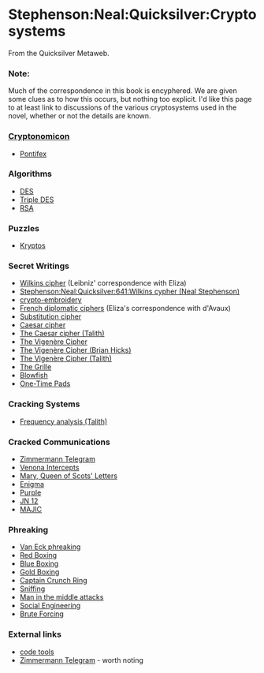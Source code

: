 
# Stephenson:Neal:Quicksilver:Cryptosystems

From the Quicksilver Metaweb.


### Note:


Much of the correspondence in this book is encyphered. We are given some clues as to how this occurs, but nothing too explicit. I'd like this page to at least link to discussions of the various cryptosystems used in the novel, whether or not the details are known.

### [Cryptonomicon](/cryptonomicon)


* [Pontifex](/pontifex)


### Algorithms


* [DES](/des)
* [Triple DES](/triple-des)
* [RSA](/rsa)


### Puzzles


* [Kryptos](/kryptos)


### Secret Writings


* [Wilkins cipher](/wilkins-cipher) (Leibniz' correspondence with Eliza)
* [Stephenson:Neal:Quicksilver:641:Wilkins cypher (Neal Stephenson)](/stephenson-neal-quicksilver-641-wilkins-cypher-neal-stephenson)
* [crypto-embroidery](/stephenson-neal-quicksilver-826-crypto-embroidery-neal-stephenson)
* [French diplomatic ciphers](/french-diplomatic-ciphers) (Eliza's correspondence with d'Avaux)
* [Substitution cipher](/substitution-cipher)
* [Caesar cipher](/caesar-cipher)
* [The Caesar cipher (Talith)](/the-caesar-cipher-talith)
* [The Vigenère Cipher](/the-vigenère-cipher)
* [The Vigenère Cipher (Brian Hicks)](/the-vigenère-cipher-brian-hicks)
* [The Vigenère Cipher (Talith)](/the-vigenère-cipher-talith)
* [The Grille](/the-grille)
* [Blowfish](/blowfish)
* [One-Time Pads](/one-time-pads)


### Cracking Systems


* [Frequency analysis (Talith)](/frequency-analysis-talith)


### Cracked Communications


* [Zimmermann Telegram](/zimmermann-telegram)
* [Venona Intercepts](/venona-intercepts)
* [Mary, Queen of Scots' Letters](/mary-queen-of-scots-letters)
* [Enigma](/enigma)
* [Purple](/purple)
* [JN 12](/jn-12)
* [MAJIC](/majic)


### Phreaking


* [Van Eck phreaking](/van-eck-phreaking)
* [Red Boxing](/red-boxing)
* [Blue Boxing](/blue-boxing)
* [Gold Boxing](/gold-boxing)
* [Captain Crunch Ring](/captain-crunch-ring)
* [Sniffing](/sniffing)
* [Man in the middle attacks](/man-in-the-middle-attacks)
* [Social Engineering](/social-engineering)
* [Brute Forcing](/brute-forcing)


### External links


* [code tools](/http-codebreaker-dids-com-fcodes-htm)
* [Zimmermann Telegram](/http-en-wikipedia-org-wiki-zimmermann-telegram) - worth noting
